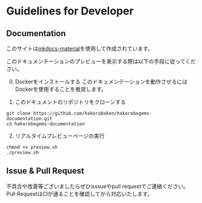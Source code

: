 # Guidelines for Developer

## Documentation
このサイトは[mkdocs-material](https://squidfunk.github.io/mkdocs-material/)を使用して作成されています。

このドキュメンテーションのプレビューを表示する際は以下の手段に従ってください。

0. Dockerをインストールする
このドキュメンテーションを動作させるにはDockerを使用することを推奨します。

1. このドキュメントのリポジトリをクローンする
```
git clone https://github.com/hakoroboken/hakorobogems-documentation.git
cd hakorobogems-documentation
```

2. リアルタイムプレビューページの実行
```
chmod +x preview.sh
./preview.sh
```


## Issue & Pull Request
不具合や改善等ございましたらぜひisssueやpull requestでご連絡ください。Pull RequestはCIが通ることを確認してから対応いたします。
